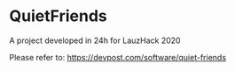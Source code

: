 # QuietFriends
A project developed in 24h for LauzHack 2020

Please refer to: https://devpost.com/software/quiet-friends

